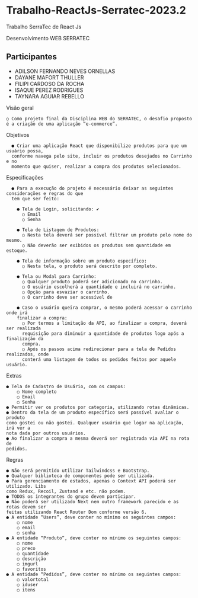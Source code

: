# Trabalho-ReactJs-Serratec-2023.2
Trabalho SerraTec de React Js 

Desenvolvimento WEB
SERRATEC

## Participantes
- ADILSON FERNANDO NEVES ORNELLAS
- DAYANE MAFORT THULLER
- FILIPI CARDOSO DA ROCHA
- ISAQUE PEREZ RODRIGUES
- TAYNARA AGUIAR REBELLO


Visão geral

    ○ Como projeto final da Disciplina WEB do SERRATEC, o desafio proposto é a criação de uma aplicação “e-commerce”.
  
Objetivos

      ● Criar uma aplicação React que disponibilize produtos para que um usuário possa,
      conforme navega pelo site, incluir os produtos desejados no Carrinho e no
      momento que quiser, realizar a compra dos produtos selecionados.
      
Especificações

      ● Para a execução do projeto é necessário deixar as seguintes considerações e regras do que
      tem que ser feito:

        ● Tela de Login, solicitando: ✔️
          ○ Email
          ○ Senha
          
        ● Tela de Listagem de Produtos:
          ○ Nesta tela deverá ser possível filtrar um produto pelo nome do mesmo.
          ○ Não deverão ser exibidos os produtos sem quantidade em estoque.
          
        ● Tela de informação sobre um produto específico:
          ○ Nesta tela, o produto será descrito por completo.
          
        ● Tela ou Modal para Carrinho:
          ○ Qualquer produto poderá ser adicionado no carrinho.
          ○ O usuário escolherá a quantidade e incluirá no carrinho.
          ○ Opção para esvaziar o carrinho.
          ○ O carrinho deve ser acessível de
          
        ● Caso o usuário queira comprar, o mesmo poderá acessar o carrinho onde irá
        finalizar a compra:
          ○ Por termos a limitação da API, ao finalizar a compra, deverá ser realizada
          requisição para diminuir a quantidade de produtos logo após a finalização da
          compra.
          ○ Após os passos acima redirecionar para a tela de Pedidos realizados, onde
          conterá uma listagem de todos os pedidos feitos por aquele usuário.      
Extras

    ● Tela de Cadastro de Usuário, com os campos:
        ○ Nome completo
        ○ Email
        ○ Senha
    ● Permitir ver os produtos por categoria, utilizando rotas dinâmicas.
    ● Dentro da tela de um produto específico será possível avaliar o produto
    como gostei ou não gostei. Qualquer usuário que logar na aplicação, irá ver a
    nota dada por outros usuários.
    ● Ao finalizar a compra a mesma deverá ser registrada via API na rota de
    pedidos.
    
Regras

    ● Não será permitido utilizar Tailwindcss e Bootstrap.
    ● Qualquer biblioteca de componentes pode ser utilizada.
    ● Para gerenciamento de estados, apenas o Context API poderá ser utilizado. Libs
    como Redux, Recoil, Zustand e etc. não podem.
    ● TODOS os integrantes do grupo devem participar.
    ● Não poderá ser utilizado Next nem outro framework parecido e as rotas devem ser
    feitas utilizando React Router Dom conforme versão 6.
    ● A entidade “Users”, deve conter no mínimo os seguintes campos:
        ○ nome
        ○ email
        ○ senha
    ● A entidade “Produto”, deve conter no mínimo os seguintes campos:
        ○ nome
        ○ preco
        ○ quantidade
        ○ descrição
        ○ imgurl
        ○ favoritos
    ● A entidade “Pedidos”, deve conter no mínimo os seguintes campos:
        ○ valortotal
        ○ iduser
        ○ itens
